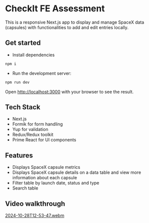# CheckIt FE Assessment

This is a responsive Next.js app to display and manage SpaceX data (capsules) with functionalities to add and edit entries locally.

## Get started
- Install dependencies
```bash
npm i
```

- Run the development server:
```bash
npm run dev
```

Open [http://localhost:3000](http://localhost:3000) with your browser to see the result.

## Tech Stack
- Next.js
- Formik for form handling
- Yup for validation
- Redux/Redux toolkit
- Prime React for UI components

## Features
- Displays SpaceX capsule metrics
- Displays SpaceX capsule details on a data table and view more information about each capsule
- Filter table by launch date, status and type
- Search table

## Video walkthrough
[2024-10-28T12-53-47.webm](https://github.com/user-attachments/assets/73c5284a-ed6c-42cc-9ff1-cf3bd371e8d1)

